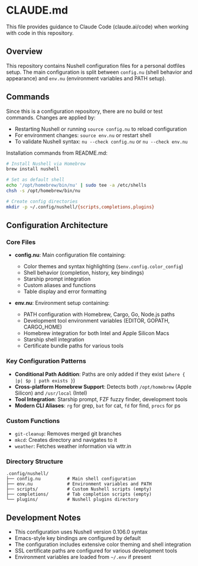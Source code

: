 # CLAUDE.md

This file provides guidance to Claude Code (claude.ai/code) when working with code in this repository.

## Overview

This repository contains Nushell configuration files for a personal dotfiles setup. The main configuration is split between `config.nu` (shell behavior and appearance) and `env.nu` (environment variables and PATH setup).

## Commands

Since this is a configuration repository, there are no build or test commands. Changes are applied by:

- Restarting Nushell or running `source config.nu` to reload configuration
- For environment changes: `source env.nu` or restart shell
- To validate Nushell syntax: `nu --check config.nu` or `nu --check env.nu`

Installation commands from README.md:
```bash
# Install Nushell via Homebrew
brew install nushell

# Set as default shell
echo '/opt/homebrew/bin/nu' | sudo tee -a /etc/shells
chsh -s /opt/homebrew/bin/nu

# Create config directories
mkdir -p ~/.config/nushell/{scripts,completions,plugins}
```

## Configuration Architecture

### Core Files

- **config.nu**: Main configuration file containing:
  - Color themes and syntax highlighting (`$env.config.color_config`)
  - Shell behavior (completion, history, key bindings)
  - Starship prompt integration
  - Custom aliases and functions
  - Table display and error formatting

- **env.nu**: Environment setup containing:
  - PATH configuration with Homebrew, Cargo, Go, Node.js paths
  - Development tool environment variables (EDITOR, GOPATH, CARGO_HOME)
  - Homebrew integration for both Intel and Apple Silicon Macs
  - Starship shell integration
  - Certificate bundle paths for various tools

### Key Configuration Patterns

- **Conditional Path Addition**: Paths are only added if they exist (`where { |p| $p | path exists }`)
- **Cross-platform Homebrew Support**: Detects both `/opt/homebrew` (Apple Silicon) and `/usr/local` (Intel)
- **Tool Integration**: Starship prompt, FZF fuzzy finder, development tools
- **Modern CLI Aliases**: `rg` for grep, `bat` for cat, `fd` for find, `procs` for ps

### Custom Functions

- `git-cleanup`: Removes merged git branches
- `mkcd`: Creates directory and navigates to it
- `weather`: Fetches weather information via wttr.in

### Directory Structure

```
.config/nushell/
├── config.nu          # Main shell configuration
├── env.nu             # Environment variables and PATH
├── scripts/           # Custom Nushell scripts (empty)
├── completions/       # Tab completion scripts (empty) 
└── plugins/           # Nushell plugins directory
```

## Development Notes

- This configuration uses Nushell version 0.106.0 syntax
- Emacs-style key bindings are configured by default
- The configuration includes extensive color theming and shell integration
- SSL certificate paths are configured for various development tools
- Environment variables are loaded from `~/.env` if present